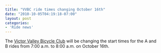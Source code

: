 ```yaml
---
title: "VVBC ride times changing October 16th"
date: "2010-10-05T04:19:18-07:00"
layout: post
categories:
- 'Ride news'
---
```


The [Victor Valley Bicycle Club](https://www.facebook.com/groups/84235983842/?ref=bookmarks) will be changing the start times for the A and B rides from 7:00 a.m. to 8:00 a.m. on October 16th.
